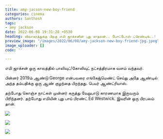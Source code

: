 ```yaml
---
title: amy-jacson-new-boy-friend
categories: cinema
authors: Santhosh
tags:
- amy jackson
date: 2022-06-08 19:31:28 +0530
heading: விவாகரத்துக்கு பிறகு எமி ஜாக்சனின் புது காதலன்.. போட்டோஸ் ட்ரெண்டிங்..!
preview_image: "/images/2022/06/08/amy-jackson-new-boy-friend-jpg.jpeg"
image_uploader: []
code: ''

---
```

எமி ஜாக்சன் ஒரு காலத்தில் பாலிவுட்/கோலிவுட் நட்சத்திரமாக வளம் வந்தவர்.

பின்னர் 2019ம் ஆண்டு George என்பவரை எங்கேஜ்மெண்ட் செய்து அதே ஆண்டில் அந்த தம்பதிக்கு ஒரு ஆண் குழந்தை பிறந்தது. பெயர் ஆண்ட்ரியாஸ்.

தற்போது கொஞ்ச நாட்கள் முன்னர் கருத்து வேறுபாடு காரணமாக இருவரும் பிரிந்தனர். தற்போது எமியின் புது பாய் பிரண்ட் Ed Westwick. இவரின் ஒரு பிரபலம் தான்.

![](/images/2022/06/08/amy-jackson-2-webp.jpeg)

![](/images/2022/06/08/amy-jackson-ed-westwick-3-jpg.jpeg)

![](/images/2022/06/08/amy-jackson-1-webp.jpeg)
